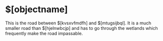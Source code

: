 # $[objectname]

This is the road between $[kvsxvfmdfh] and $[mtugsijbql]. It is a much smaller road than $[hjelnwbcjp] and has to go through the wetlands which frequently make the road impassable.
